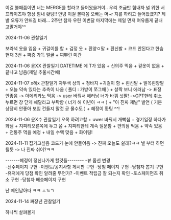 이걸 볼때쯤이면 너는 MERGE를 할라고 들어왔을거야.. 우리 조금만 힘내자 널 위한 서프라이즈야 항상 힘내 홧팅!!
안녕 이걸 볼때쯤 오빠는 머~r 지를 하려고 들어왔겠지? 제발 오류가 안뜨길 바래... 2주만 참자 우린 이번달 마지막에는 제일 먼저 여유롭게 끝내고말거야^^


2024-11-06 관찰일기 

보라색 옷을 입음 + 귀걸이를 함 + 검정 옷 + 흰양ㅇ말 + 흰신발 + 코드 안된다고 한숨 현재 3번 + 짜증 가득 얼굴 + 찌뿌린 미간


2024-11-06 윤XX 관찰일기
DATETIME 에 T가 있음 + 신의주 먹음 + 겉옷이 없음 + 끝나고 남음(제일 추울시간에)


2024-11-07 x혜x 관찰일기 
자두색 상의 + 청바지 +귀걸이 함 + 흰신발 + 발목흰양말 + 오늘 약속 있다는 추측이 나옴 ( 풀디 : 가방이 쪼그매 ) + 살짝 보니 에러남 -> 표정 안좋음 -> 아메리카노 먹음 -> user 바꿔서 에러남 너가 바꿔 싯팔! ->GPT한테 취소 누르면 창 닫게 해달라고 부탁함  (  너가 해 이년아 ㅋㅋ ) + "아 진짜 제발" 발언 ( 기분 상당히 안좋아 보임 건들지 말것 곧 물수도 ) +  혜정이 홧팅 ^^!

2024-11-06 윤X수 관찰일기
오목 하려고함 + uwer 바꿔서 개빡침 + 경기일정 하다가 화냄 + 지피티오른쪽에 두고 씀 + 지피티한테 계속 질문함 + 편의점 먹음 + 약속 있음 + 전통주 먹을 예정 + 내일 수액 맞음 + 화이팅!

2024-11-11
집가고싶음 코드가 눈에 안들어옴 -> 진짜 오늘도 쉴래?ㅋㅋ 낼 부터 하면 될듯 -> 나 진짜 쉬어?ㅋㅋ

-------혜정이 정신나가게 할것들--------
-뷰 옵션 변경                                   
-선수페이지 구현
-이벤트/공지사항 게시판 구현
-당첨 페이지 구현
-당첨자 뽑기 구현
-유저에게 당첨 확인 알려줄 무언가?
-이벤트 적립금 잘 되는지 확인
-토스페이먼츠 취소 구현
-당첨자 배송페이지 구현


난 메인남아따 ㅋㅋ ㅅㄳㄱ


2024-11-14 짜장년 관찰일기 

하나씩 살펴볼게

